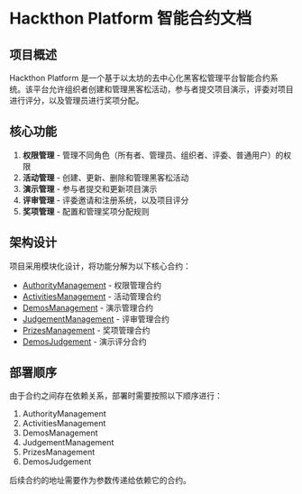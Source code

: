 # Hackthon Platform 智能合约文档

## 项目概述

Hackthon Platform 是一个基于以太坊的去中心化黑客松管理平台智能合约系统。该平台允许组织者创建和管理黑客松活动，参与者提交项目演示，评委对项目进行评分，以及管理员进行奖项分配。

## 核心功能

1. **权限管理** - 管理不同角色（所有者、管理员、组织者、评委、普通用户）的权限
2. **活动管理** - 创建、更新、删除和管理黑客松活动
3. **演示管理** - 参与者提交和更新项目演示
4. **评审管理** - 评委邀请和注册系统，以及项目评分
5. **奖项管理** - 配置和管理奖项分配规则

## 架构设计

项目采用模块化设计，将功能分解为以下核心合约：

- [AuthorityManagement](#authoritymanagement) - 权限管理合约
- [ActivitiesManagement](#activitiesmanagement) - 活动管理合约
- [DemosManagement](#demosmanagement) - 演示管理合约
- [JudgementManagement](#judgementmanagement) - 评审管理合约
- [PrizesManagement](#prizesmanagement) - 奖项管理合约
- [DemosJudgement](#demosjudgement) - 演示评分合约

## 部署顺序

由于合约之间存在依赖关系，部署时需要按照以下顺序进行：

1. AuthorityManagement
2. ActivitiesManagement
3. DemosManagement
4. JudgementManagement
5. PrizesManagement
6. DemosJudgement

后续合约的地址需要作为参数传递给依赖它的合约。